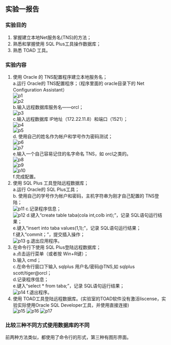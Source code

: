 ## 实验一报告  

### 实验目的  
1. 掌握建立本地Net服务名(TNS)的方法；  
2. 熟悉和掌握使用 SQL Plus工具操作数据库；  
3. 熟悉 TOAD 工具。  

### 实验内容  
1. 使用 Oracle 的 TNS配置程序建立本地服务名；  
a.运行 Oracle的 TNS配置程序；（程序里面的 oracle目录下的 Net Configuration Assistant）  
![p1](1_1.png)  
![p2](1_2.png)  
b.输入远程数据库服务名——orcl；  
![p3](1_3.png)  
c.输入远程数据库 IP地址（172.22.11.8）和端口（1521）；  
![p4](1_4.png)  
![p5](1_5.png)  
d. 使用自己的姓名作为帐户和学号作为密码测试；  
![p6](1_6.png)  
![p7](1_7.png)  
e.输入一个自己容易记住的名字命名 TNS，如 orcl之类的。  
![p8](1_8.png)  
![p9](1_9.png)  
![p10](1_10.png)  
f.完成配置。  
2. 使用 SQL Plus 工具登陆远程数据库；  
a.运行 Oracle的 SQL Plus工具；  
b. 使用自己的学号作为帐户和密码，主机字符串为刚才自己配置的 TNS登陆；  
![p11](2_b.png)
c.记录程序信息；  
![p12](2_c.png)
d.键入“create table taba(cola int,colb int);”，记录 SQL语句运行结果；  
e.键入“insert into taba values(1,1);”，记录 SQL语句运行结果；  
f.键入“commit；”，提交插入操作；  
![p13](2_d_e_f.png)
g.退出应用程序。  
3. 在命令行下使用 SQL Plus登陆远程数据库；  
a.点击运行菜单（或者按 Win+R键）；  
b.输入 cmd；  
c.在命令行窗口下输入 sqlplus 用户名/密码@TNS,如 sqlplus scott/tiger@orcl；  
d.记录程序信息；  
e.键入“select * from taba;”，记录 SQL语句运行结果；  
![p14](3_c_d_e.png)
f.退出程序。  
4. 使用 TOAD工具登陆远程数据库。(实验室的TOAD软件没有激活liscense，实验实际使用Oracle SQL Developer工具，并使用直接连接)  
![p15](4_1.png)
![p16](4_2.png)
![p17](4_3.png)

### 比较三种不同方式使用数据库的不同  
前两种方法类似，都使用了命令行的形式，第三种有图形界面。